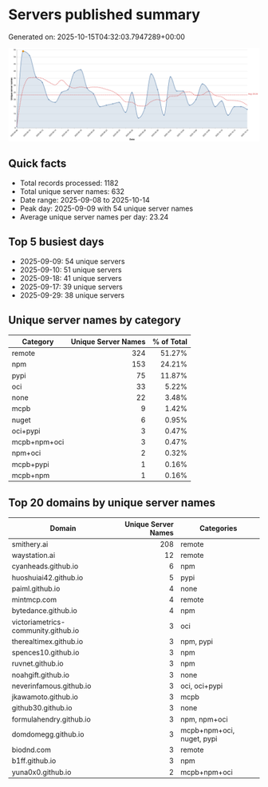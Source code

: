 # Servers published summary

Generated on: 2025-10-15T04:32:03.7947289+00:00

![Unique servers per day](servers-per-day.svg)

## Quick facts
- Total records processed: 1182
- Total unique server names: 632
- Date range: 2025-09-08 to 2025-10-14
- Peak day: 2025-09-09 with 54 unique server names
- Average unique server names per day: 23.24

## Top 5 busiest days
- 2025-09-09: 54 unique servers
- 2025-09-10: 51 unique servers
- 2025-09-18: 41 unique servers
- 2025-09-17: 39 unique servers
- 2025-09-29: 38 unique servers

## Unique server names by category

| Category | Unique Server Names | % of Total |
|----------|---------------------:|-----------:|
| remote | 324 | 51.27% |
| npm | 153 | 24.21% |
| pypi | 75 | 11.87% |
| oci | 33 | 5.22% |
| none | 22 | 3.48% |
| mcpb | 9 | 1.42% |
| nuget | 6 | 0.95% |
| oci+pypi | 3 | 0.47% |
| mcpb+npm+oci | 3 | 0.47% |
| npm+oci | 2 | 0.32% |
| mcpb+pypi | 1 | 0.16% |
| mcpb+npm | 1 | 0.16% |

## Top 20 domains by unique server names

| Domain | Unique Server Names | Categories |
|--------|---------------------:|------------|
| smithery.ai | 208 | remote |
| waystation.ai | 12 | remote |
| cyanheads.github.io | 6 | npm |
| huoshuiai42.github.io | 5 | pypi |
| paiml.github.io | 4 | none |
| mintmcp.com | 4 | remote |
| bytedance.github.io | 4 | npm |
| victoriametrics-community.github.io | 3 | oci |
| therealtimex.github.io | 3 | npm, pypi |
| spences10.github.io | 3 | npm |
| ruvnet.github.io | 3 | npm |
| noahgift.github.io | 3 | none |
| neverinfamous.github.io | 3 | oci, oci+pypi |
| jkawamoto.github.io | 3 | mcpb |
| github30.github.io | 3 | none |
| formulahendry.github.io | 3 | npm, npm+oci |
| domdomegg.github.io | 3 | mcpb+npm+oci, nuget, pypi |
| biodnd.com | 3 | remote |
| b1ff.github.io | 3 | npm |
| yuna0x0.github.io | 2 | mcpb+npm+oci |
